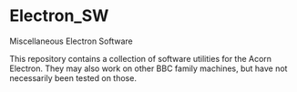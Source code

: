 # Electron_SW
Miscellaneous Electron Software

This repository contains a collection of software utilities for the Acorn Electron.
They may also work on other BBC family machines, but have not necessarily been tested on those.
  
